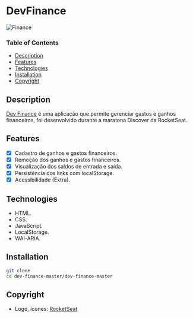 # DevFinance

![Finance](https://user-images.githubusercontent.com/45687654/106783412-0e545700-662a-11eb-98c7-611eb878e764.gif)

### Table of Contents

- [Description](#description)
- [Features](#features)
- [Technologies](#technologies)
- [Installation](#installation)
- [Copyright](#copyright)

## Description
[Dev Finance](https://dev-finance-rouge.vercel.app/#) é uma aplicação que permite gerenciar gastos e ganhos financeiros, foi desenvolvido durante a maratona Discover da RocketSeat. 

## Features
- [x] Cadastro de ganhos e gastos financeiros.
- [X] Remoção dos ganhos e gastos financeiros.
- [X] Visualização dos saldos de entrada e saída.
- [x] Persistência dos links com localStorage.
- [X] Acessibilidade (Extra).

## Technologies
- HTML.
- CSS.
- JavaScript.
- LocalStorage.
- WAI-ARIA.

## Installation

```bash
git clone
cd dev-finance-master/dev-finance-master
```

## Copyright
- Logo, ícones: [RocketSeat](https://rocketseat.com.br/)







